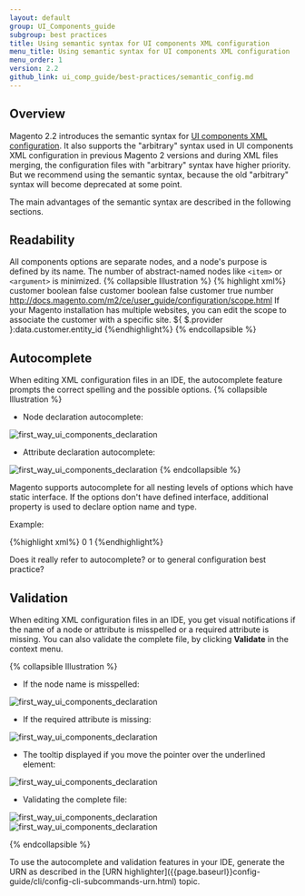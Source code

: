 ```yaml
---
layout: default
group: UI_Components_guide
subgroup: best practices
title: Using semantic syntax for UI components XML configuration
menu_title: Using semantic syntax for UI components XML configuration
menu_order: 1
version: 2.2
github_link: ui_comp_guide/best-practices/semantic_config.md
---
```


## Overview
Magento 2.2 introduces the semantic syntax for [UI components XML configuration]({{page.baseurl}}ui_comp_guide/concepts/ui_comp_xmldeclaration_concept.html). It also supports the "arbitrary" syntax used in UI components XML configuration in previous Magento 2 versions and during XML files merging, the configuration files with "arbitrary" syntax have higher priority.
But we recommend using the semantic syntax, because the old "arbitrary" syntax will become deprecated at some point.

The main advantages of the semantic syntax are described in the following sections.

## Readability 
All components options are separate nodes, and a node's purpose is defined by its name. The number of abstract-named nodes like `<item>` or `<argument>` is minimized. 
{% collapsible Illustration %}
{% highlight xml%}
<field name="default_billing" formElement="checkbox">
    <argument name="data" xsi:type="array">
        <item name="config" xsi:type="array">
            <item name="source" xsi:type="string">customer</item>
        </item>
    </argument>
    <settings>
        <dataType>boolean</dataType>
        <visible>false</visible>
    </settings>
</field>
<field name="default_shipping" formElement="checkbox">
    <argument name="data" xsi:type="array">
        <item name="config" xsi:type="array">
            <item name="source" xsi:type="string">customer</item>
        </item>
    </argument>
    <settings>
        <dataType>boolean</dataType>
        <visible>false</visible>
    </settings>
</field>
<field name="website_id" component="Magento_Ui/js/form/element/website" formElement="select">
    <argument name="data" xsi:type="array">
        <item name="config" xsi:type="array">
            <item name="source" xsi:type="string">customer</item>
        </item>
    </argument>
    <settings>
        <validation>
            <rule name="required-entry" xsi:type="boolean">true</rule>
        </validation>
        <dataType>number</dataType>
        <tooltip>
            <link>http://docs.magento.com/m2/ce/user_guide/configuration/scope.html</link>
            <description translate="true">If your Magento installation has multiple websites, you can edit the scope to associate the customer with a specific site.</description>
        </tooltip>
        <imports>
            <link name="customerId">${ $.provider }:data.customer.entity_id</link>
        </imports>
    </settings>
</field>
{%endhighlight%}
{% endcollapsible %}

## Autocomplete
When editing XML configuration files in an IDE, the autocomplete feature prompts the correct spelling and the possible options. 
{% collapsible Illustration %}

* Node declaration autocomplete:

![first_way_ui_components_declaration]({{site.baseurl}}common/images/ui_comps/autocomplete1.png)

* Attribute declaration autocomplete:

![first_way_ui_components_declaration]({{site.baseurl}}common/images/ui_comps/autocomplete1.png)
{% endcollapsible %}

Magento supports autocomplete for all nesting levels of options which have static interface. If the options don't have defined interface, additional property is used to declare option name and type. 

Example:

{%highlight xml%}
<valueMap>
    <map name="false" xsi:type="number">0</map>
    <map name="true" xsi:type="number">1</map>
</valueMap>
{%endhighlight%}

<p class="q">Does it really refer to autocomplete? or to general configuration best practice?</p>

## Validation

When editing XML configuration files in an IDE, you get visual notifications if the name of a node or attribute is misspelled or a required attribute is missing. You can also validate the complete file, by clicking **Validate** in the context menu.

{% collapsible Illustration %}
* If the node name is misspelled:

![first_way_ui_components_declaration]({{site.baseurl}}common/images/ui_comps/validation1.png)

* If the required attribute is missing:

![first_way_ui_components_declaration]({{site.baseurl}}common/images/ui_comps/validation2.png)

* The tooltip displayed if you move the pointer over the underlined element:

![first_way_ui_components_declaration]({{site.baseurl}}common/images/ui_comps/validation3.png)

* Validating the complete file:

![first_way_ui_components_declaration]({{site.baseurl}}common/images/ui_comps/validation_file.png)
![first_way_ui_components_declaration]({{site.baseurl}}common/images/ui_comps/validation_messages.png)

{% endcollapsible %}

<div class="bs-callout bs-callout-info" id="info" markdown="1">
To use the autocomplete and validation features in your IDE, generate the URN as described in the [URN highlighter]({{page.baseurl}}config-guide/cli/config-cli-subcommands-urn.html) topic.
</div>




